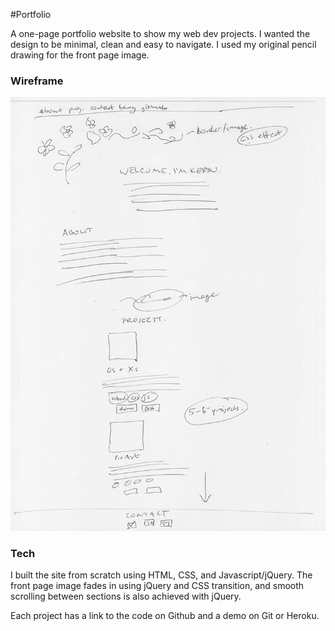#Portfolio

A one-page portfolio website to show my web dev projects. I wanted the design to be minimal, clean and easy to navigate. I used my original pencil drawing for the front page image.

### Wireframe

![alt-text](images/wireframe.jpg)

### Tech

I built the site from scratch using HTML, CSS, and Javascript/jQuery. The front page image fades in using jQuery and CSS transition, and smooth scrolling between sections is also achieved with jQuery. 

Each project has a link to the code on Github and a demo on Git or Heroku.

